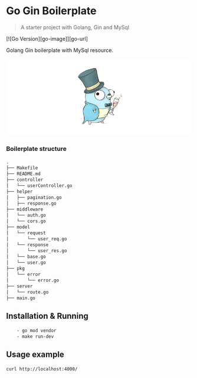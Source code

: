 # Go Gin Boilerplate

> A starter project with Golang, Gin and MySql

[![Go Version][go-image]][go-url]

Golang Gin boilerplate with MySql resource.

![](header.jpg)

### Boilerplate structure

```
.
├── Makefile
├── README.md
├── controller
│   └── userController.go
├── helper
│   ├── pagination.go
│   ├── response.go
├── middleware
│   └── auth.go
│   └── cors.go
├── model
│   └── request
│       └── user_req.go
│   └── response
│       └── user_res.go
│   └── base.go
│   └── user.go
├── pkg
│   └── error
│       └── error.go
├── server
│   └── route.go
├── main.go
```

## Installation & Running

```
    - go mod vendor
    - make run-dev
```

## Usage example

`curl http://localhost:4000/`

